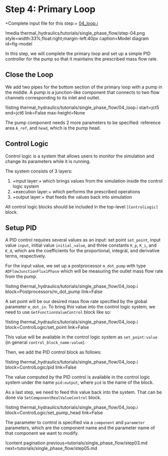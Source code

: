 # Step 4: Primary Loop

+Complete input file for this step:+ [04_loop.i](thermal_hydraulics/tutorials/single_phase_flow/04_loop.i)

!media thermal_hydraulics/tutorials/single_phase_flow/step-04.png
       style=width:33%;float:right;margin-left:40px
       caption=Model diagram
       id=fig-model

In this step, we will complete the primary loop and set up a simple PID controller for the pump so that
it maintains the prescribed mass flow rate.

## Close the Loop

We add two pipes for the bottom section of the primary loop with a pump in the middle.
A pump is a junction-like component that connects to two flow channels corresponding to its inlet and outlet.

!listing thermal_hydraulics/tutorials/single_phase_flow/04_loop.i
         start=jct5
         end=jct6
         link=False
         max-height=None

The pump component needs 2 more parameters to be specified: reference area `A_ref`, and `head`,
which is the pump head.

## Control Logic

Control logic is a system that allows users to monitor the simulation and change its parameters
while it is running.

The system consists of 3 layers:

1. +input layer:+ which brings values from the simulation inside the control logic system
2. +execution layer:+ which performs the prescribed operations
3. +output layer:+ that feeds the values back into simulation

All control logic blocks should be included in the top-level `[ControlLogic]` block.

## Setup PID

A PID control requires several values as an input: set point `set_point`, input value `input`,
initial value `initial_value`, and three constants `K_p`, `K_i`, and `K_d`, which are the coefficients
for the proportional, integral, and derivative terms, respectively.

For the input value, we set up a postprocessor `m_dot_pump` with type `ADFlowJunctionFlux1Phase`
which will be measuring the outlet mass flow rate from the pump.

!listing thermal_hydraulics/tutorials/single_phase_flow/04_loop.i
         block=Postprocessors/m_dot_pump
         link=False

A set point will be our desired mass flow rate specified by the global parameter `m_dot_in`.
To bring this value into the control logic system, we need to use `GetFunctionValueControl` block
like so:

!listing thermal_hydraulics/tutorials/single_phase_flow/04_loop.i
         block=ControlLogic/set_point
         link=False

This value will be available in the control logic system as `set_point:value` (in general
`control_block_name:value`).

Then, we add the PID control block as follows:

!listing thermal_hydraulics/tutorials/single_phase_flow/04_loop.i
         block=ControlLogic/pid
         link=False

The value computed by the PID control is available in the control logic system under the name
`pid:output`, where `pid` is the name of the block.

As a last step, we need to feed this value back into the system.
That can be done via `SetComponentRealValueControl` block.

!listing thermal_hydraulics/tutorials/single_phase_flow/04_loop.i
         block=ControlLogic/set_pump_head
         link=False

The parameter to control is specified via a `component` and `parameter` parameters, which are
the component name and the parameter name of that component we want to modify.


!content pagination previous=tutorials/single_phase_flow/step03.md
                    next=tutorials/single_phase_flow/step05.md
